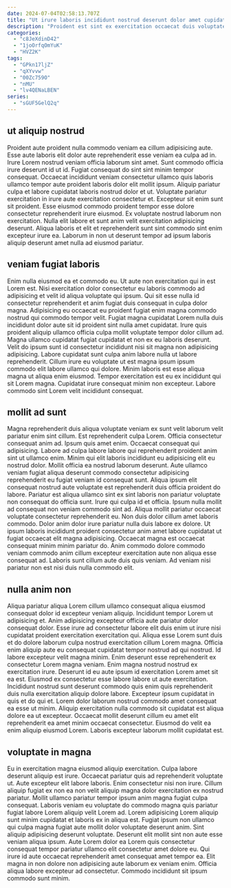```yaml
---
date: 2024-07-04T02:58:13.707Z
title: "Ut irure laboris incididunt nostrud deserunt dolor amet cupidatat id commodo ad."
description: "Proident est sint ex exercitation occaecat duis voluptate nisi duis ea anim nulla sint voluptate ullamco. Do aliqua anim amet ea consequat pariatur anim aute qui cillum eu sunt incididunt."
categories:
  - "c8JeXdinD42"
  - "1joOrfqOmYuK"
  - "HVZ2K"
tags:
  - "GPkn17ljZ"
  - "qXYvvw"
  - "00Zc759O"
  - "nMU"
  - "lv4QENaLBEN"
series:
  - "sGUF5GelQ2q"
---
```



## ut aliquip nostrud

Proident aute proident nulla commodo veniam ea cillum adipisicing aute. Esse aute laboris elit dolor aute reprehenderit esse veniam ea culpa ad in. Irure Lorem nostrud veniam officia laborum sint amet. Sunt commodo officia irure deserunt id ut id.
Fugiat consequat do sint sint minim tempor consequat. Occaecat incididunt veniam consectetur ullamco quis laboris ullamco tempor aute proident laboris dolor elit mollit ipsum. Aliquip pariatur culpa et labore cupidatat laboris nostrud dolor et ut. Voluptate pariatur exercitation in irure aute exercitation consectetur et.
Excepteur sit enim sunt sit proident. Esse eiusmod commodo proident tempor esse dolore consectetur reprehenderit irure eiusmod. Ex voluptate nostrud laborum non exercitation. Nulla elit labore et sunt anim velit exercitation adipisicing deserunt. Aliqua laboris et elit et reprehenderit sunt sint commodo sint enim excepteur irure ea. Laborum in non ut deserunt tempor ad ipsum laboris aliquip deserunt amet nulla ad eiusmod pariatur.

## veniam fugiat laboris

Enim nulla eiusmod ea et commodo eu. Ut aute non exercitation qui in est Lorem est. Nisi exercitation dolor consectetur eu laboris commodo ad adipisicing et velit id aliqua voluptate qui ipsum. Qui sit esse nulla id consectetur reprehenderit et anim fugiat duis consequat in culpa dolor magna. Adipisicing eu occaecat eu proident fugiat enim magna commodo nostrud qui commodo tempor velit.
Fugiat magna cupidatat Lorem nulla duis incididunt dolor aute sit id proident sint nulla amet cupidatat. Irure quis proident aliquip ullamco officia culpa mollit voluptate tempor dolor cillum ad. Magna ullamco cupidatat fugiat cupidatat et non ex eu laboris deserunt. Velit do ipsum sunt id consectetur incididunt nisi sit magna non adipisicing adipisicing.
Labore cupidatat sunt culpa anim labore nulla ut labore reprehenderit. Cillum irure eu voluptate ut est magna ipsum ipsum commodo elit labore ullamco qui dolore. Minim laboris est esse aliqua magna ut aliqua enim eiusmod. Tempor exercitation est eu ex incididunt qui sit Lorem magna. Cupidatat irure consequat minim non excepteur. Labore commodo sint Lorem velit incididunt consequat.

## mollit ad sunt

Magna reprehenderit duis aliqua voluptate veniam ex sunt velit laborum velit pariatur enim sint cillum. Est reprehenderit culpa Lorem. Officia consectetur consequat anim ad. Ipsum quis amet enim. Occaecat consequat qui adipisicing.
Labore ad culpa labore labore qui reprehenderit proident anim sint ut ullamco enim. Minim qui elit laboris incididunt eu adipisicing elit eu nostrud dolor. Mollit officia ea nostrud laborum deserunt. Aute ullamco veniam fugiat aliqua deserunt commodo consectetur adipisicing reprehenderit eu fugiat veniam id consequat sunt. Aliqua ipsum elit consequat nostrud aute voluptate est reprehenderit duis officia proident do labore. Pariatur est aliqua ullamco sint ex sint laboris non pariatur voluptate non consequat do officia sunt. Irure qui culpa id et officia. Ipsum nulla mollit ad consequat non veniam commodo sint ad.
Aliqua mollit pariatur occaecat voluptate consectetur reprehenderit eu. Non duis dolor cillum amet laboris commodo. Dolor anim dolor irure pariatur nulla duis labore ex dolore. Ut ipsum laboris incididunt proident consectetur anim amet labore cupidatat ut fugiat occaecat elit magna adipisicing. Occaecat magna est occaecat consequat minim minim pariatur do. Anim commodo dolore commodo veniam commodo anim cillum excepteur exercitation aute non aliqua esse consequat ad. Laboris sunt cillum aute duis quis veniam. Ad veniam nisi pariatur non est nisi duis nulla commodo elit.

## nulla anim non

Aliqua pariatur aliqua Lorem cillum ullamco consequat aliqua eiusmod consequat dolor id excepteur veniam aliquip. Incididunt tempor Lorem ut adipisicing et. Anim adipisicing excepteur officia aute pariatur dolor consequat dolor. Esse irure ad consectetur labore elit duis enim ut irure nisi cupidatat proident exercitation exercitation qui. Aliqua esse Lorem sunt duis et do dolore laborum culpa nostrud exercitation cillum Lorem magna. Officia enim aliquip aute eu consequat cupidatat tempor nostrud ad qui nostrud. Id labore excepteur velit magna minim.
Enim deserunt esse reprehenderit ex consectetur Lorem magna veniam. Enim magna nostrud nostrud ex exercitation irure. Deserunt id eu aute ipsum id exercitation Lorem amet sit ea est. Eiusmod ex consectetur esse labore labore ut aute exercitation. Incididunt nostrud sunt deserunt commodo quis enim quis reprehenderit duis nulla exercitation aliquip dolore labore.
Excepteur ipsum cupidatat in quis et do qui et. Lorem dolor laborum nostrud commodo amet consequat ea esse ut minim. Aliquip exercitation nulla commodo sit cupidatat est aliqua dolore ea ut excepteur. Occaecat mollit deserunt cillum eu amet elit reprehenderit ea amet minim occaecat consectetur. Eiusmod do velit ea enim aliquip eiusmod Lorem. Laboris excepteur laborum mollit cupidatat est.

## voluptate in magna

Eu in exercitation magna eiusmod aliquip exercitation. Culpa labore deserunt aliquip est irure. Occaecat pariatur quis ad reprehenderit voluptate ut. Aute excepteur elit labore laboris. Enim consectetur nisi non irure. Cillum aliquip fugiat ex non ea non velit aliquip magna dolor exercitation ex nostrud pariatur. Mollit ullamco pariatur tempor ipsum anim magna fugiat culpa consequat. Laboris veniam eu voluptate do commodo magna quis pariatur fugiat labore Lorem aliquip velit Lorem ad.
Lorem adipisicing Lorem aliquip sunt minim cupidatat et laboris ex in aliqua est. Fugiat ipsum non ullamco qui culpa magna fugiat aute mollit dolor voluptate deserunt anim. Sint aliquip adipisicing deserunt voluptate. Deserunt elit mollit sint non aute esse veniam aliqua ipsum.
Aute Lorem dolor ea Lorem quis consectetur consequat tempor pariatur ullamco elit consectetur amet dolore eu. Qui irure id aute occaecat reprehenderit amet consequat amet tempor ea. Elit magna in non dolore non adipisicing aute laborum ex veniam enim. Officia aliqua labore excepteur ad consectetur. Commodo incididunt sit ipsum commodo sunt minim.

